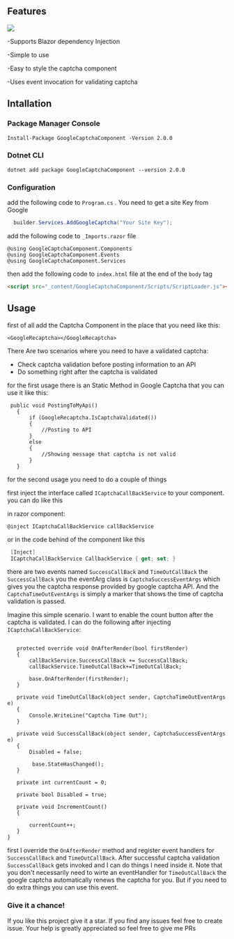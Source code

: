 ## Features

![](https://i.ibb.co/1zskmPX/Relazor-180x180.png)

-Supports Blazor dependency Injection

-Simple to use

-Easy to style the captcha component

-Uses event invocation for validating captcha



## Intallation
 
 ### Package Manager Console 
 ```Install-Package GoogleCaptchaComponent -Version 2.0.0```
 
 ### Dotnet CLI
 ```dotnet add package GoogleCaptchaComponent --version 2.0.0```
 
 ### Configuration
 
 add the following code to ```Program.cs``` . You need to get a site Key from Google
 
 ```csharp
   builder.Services.AddGoogleCaptcha("Your Site Key");
 ```
 add the following code to ```_Imports.razor``` file
 
 ```razor
 @using GoogleCaptchaComponent.Components
@using GoogleCaptchaComponent.Events
@using GoogleCaptchaComponent.Services
 ```
 then add the following code to ```index.html``` file at the end of the ```body``` tag
 
 ```html
<script src="_content/GoogleCaptchaComponent/Scripts/ScriptLoader.js"></script>
```
 
 ## Usage
 first of all add the Captcha Component in the place that you need like this:
 
 ```razor
 <GoogleRecaptcha></GoogleRecaptcha>
 ```
 
 
 There Are two scenarios where you need to have a validated captcha:
 - Check captcha validation before posting information to an API
 - Do something right after the captcha is validated
 
 for the first usage there is an Static Method in Google Captcha that you can use it like this:
 
 ```Csharp
  public void PostingToMyApi()
    {
        if (GoogleRecaptcha.IsCaptchaValidated())
        {
            //Posting to API
        }
        else
        {
            //Showing message that captcha is not valid
        }
    }
 ```
 for the second usage you need to do a couple of things
 
 first inject the interface called ```ICaptchaCallBackService``` to your component. you can do like this
 
 in razor component:
 
 ```razor
 @inject ICaptchaCallBackService callBackService
 ```
 
 or in the code behind of the component like this
 
 ```csharp
  [Inject] 
  ICaptchaCallBackService CallbackService { get; set; }
 ```
 
 there are two events named ```SuccessCallBack``` and ```TimeOutCallBack```
 the ```SuccessCallBack``` you the eventArg class is ```CaptchaSuccessEventArgs``` which gives you the captcha response provided by google captcha API. And the ```CaptchaTimeOutEventArgs``` is simply a marker that shows the time of captcha validation is passed.
 
 Imagine this simple scenario. I want to enable the count button after the captcha is validated. I can do the following after injecting ```ICaptchaCallBackService```:
 
 ```razor

    protected override void OnAfterRender(bool firstRender)
    {
        callBackService.SuccessCallBack += SuccessCallBack;
        callBackService.TimeOutCallBack+=TimeOutCallBack;

        base.OnAfterRender(firstRender);
    }

    private void TimeOutCallBack(object sender, CaptchaTimeOutEventArgs e)
    {
        Console.WriteLine("Captcha Time Out");
    }

    private void SuccessCallBack(object sender, CaptchaSuccessEventArgs e)
    {
        Disabled = false;

         base.StateHasChanged();
    }

    private int currentCount = 0;

    private bool Disabled = true;

    private void IncrementCount()
    {

        currentCount++;
    }
}

 ```

first I override the ```OnAfterRender``` method and register event handlers for ```SuccessCallBack``` and ```TimeOutCallBack```. After successful captcha validation ```SuccessCallBack``` gets invoked and I can do things I need inside it.
Note that you don't necessarily need  to wirte an eventHandler for ```TimeOutCallBack```
the google captcha automatically renews the captcha for you. But if you need to do extra things you can use this event.

### Give it a chance!
If you like this project give it a star. If you find any issues feel free to create issue. Your help is greatly appreciated so feel free to give me PRs


